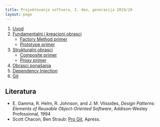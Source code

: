 ```yaml
---
title: Projektovanje softvera, 2. deo, generacija 2019/20
layout: page
---
```


1. [Uvod](sok/01-uvod/)
1. [Fundamentalni i kreacioni obrasci](sok/02-kreacioni/)
    - [Factory Method primer](sok/primeri/creational.factorymethod.zip)
    - [Prototype primer](sok/primeri/creational.prototype.zip)
1. [Strukturalni obrasci](sok/03-strukturalni/)
    - [Composite primer](sok/primeri/structural.composite.zip)
    - [Proxy primer](sok/primeri/structural.proxy.zip)
1. [Obrasci ponašanja](sok/04-obrasci-ponasanja/)
1. [Dependency Injection](tech/dependency-injection.html)
1. [Git](tech/git.html)


## Literatura

- E. Gamma, R. Helm, R. Johnson, and J. M. Vlissides, *Design Patterns: Elements
  of Reusable Object-Oriented Software*, Addison-Wesley Professional, 1994
- Scott Chacon, Ben Straub: [Pro Git](https://git-scm.com/book/en/v2), Apress.
